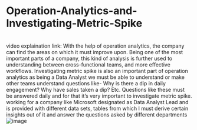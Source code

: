 # Operation-Analytics-and-Investigating-Metric-Spike
<br> video explaination link:
With the help of operation analytics, the company can find the areas on which it must improve upon. Being one of the most important parts of a company, this kind of analysis is further used to understanding between cross-functional teams, and more effective workflows. Investigating metric spike is also an important part of operation analytics as being a Data Analyst we must be able to understand or make other teams understand questions like- Why is there a dip in daily engagement? Why have sales taken a dip? Etc. Questions like these must be answered daily and for that it’s very important to investigate metric spike.
   working for a company like Microsoft designated as Data Analyst Lead and is provided with different data sets, tables from which I must derive certain insights out of it and answer the questions asked by different departments![image](https://github.com/sudhansuku/Operation-Analytics-and-Investigating-Metric-Spike/assets/107266430/10d5abd7-cc4f-404d-a8ea-e652309cad95)
